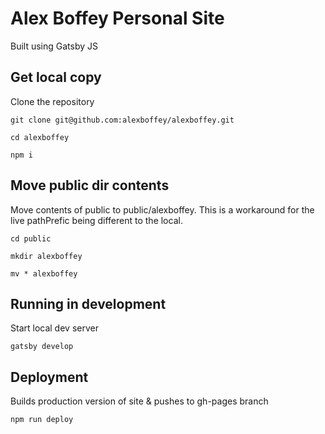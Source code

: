 # Alex Boffey Personal Site
Built using Gatsby JS

## Get local copy
Clone the repository
```
git clone git@github.com:alexboffey/alexboffey.git

cd alexboffey

npm i
```

## Move public dir contents
Move contents of public to public/alexboffey. This is a workaround for the live pathPrefic being different to the local.
```
cd public

mkdir alexboffey

mv * alexboffey
```

## Running in development
Start local dev server
```
gatsby develop
```

## Deployment
Builds production version of site & pushes to gh-pages branch
```
npm run deploy
```

